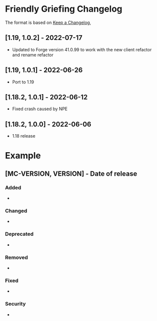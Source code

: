 # Friendly Griefing Changelog
The format is based on [Keep a Changelog](https://keepachangelog.com/en/1.0.0/),

## [1.19, 1.0.2] - 2022-07-17
- Updated to Forge version 41.0.99 to work with the new client refactor and rename refactor

## [1.19, 1.0.1] - 2022-06-26
- Port to 1.19

## [1.18.2, 1.0.1] - 2022-06-12
- Fixed crash caused by NPE

## [1.18.2, 1.0.0] - 2022-06-06
- 1.18 release

# Example
## [MC-VERSION, VERSION] - Date of release
### Added
- 
### Changed
- 
### Deprecated
- 
### Removed
- 
### Fixed
- 
### Security
- 

